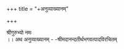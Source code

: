 +++
title = "+अनुव्याख्यानम्"

+++


श्रीगुरुभ्यो नमः  
।। अथ अनुव्याख्यानम् - -श्रीमदानन्दतीर्थभगवत्पादविरचितम्